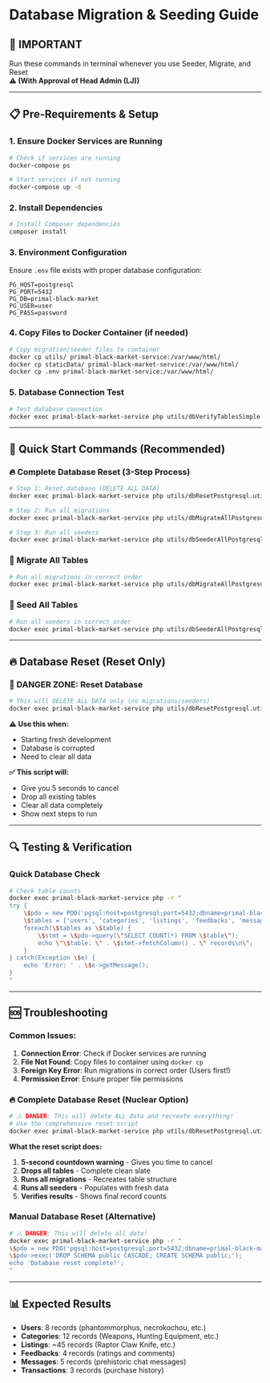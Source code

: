 # Database Migration & Seeding Guide

## 🚨 IMPORTANT
Run these commands in terminal whenever you use Seeder, Migrate, and Reset  
**⚠️ (With Approval of Head Admin (LJ))**

---

## 📋 Pre-Requirements & Setup

### 1. **Ensure Docker Services are Running**
```bash
# Check if services are running
docker-compose ps

# Start services if not running
docker-compose up -d
```

### 2. **Install Dependencies**
```bash
# Install Composer dependencies
composer install
```

### 3. **Environment Configuration**
Ensure `.env` file exists with proper database configuration:
```
PG_HOST=postgresql
PG_PORT=5432
PG_DB=primal-black-market
PG_USER=user
PG_PASS=password
```

### 4. **Copy Files to Docker Container** (if needed)
```bash
# Copy migration/seeder files to container
docker cp utils/ primal-black-market-service:/var/www/html/
docker cp staticData/ primal-black-market-service:/var/www/html/
docker cp .env primal-black-market-service:/var/www/html/
```

### 5. **Database Connection Test**
```bash
# Test database connection
docker exec primal-black-market-service php utils/dbVerifyTablesSimple.util.php
```

---

## 🚀 Quick Start Commands (Recommended)

### **🔥 Complete Database Reset (3-Step Process)**
```bash
# Step 1: Reset database (DELETE ALL DATA)
docker exec primal-black-market-service php utils/dbResetPostgresql.util.php

# Step 2: Run all migrations 
docker exec primal-black-market-service php utils/dbMigrateAllPostgresql.util.php

# Step 3: Run all seeders
docker exec primal-black-market-service php utils/dbSeederAllPostgresql.util.php
```

### **🧱 Migrate All Tables**
```bash
# Run all migrations in correct order
docker exec primal-black-market-service php utils/dbMigrateAllPostgresql.util.php
```

### **🌱 Seed All Tables**
```bash
# Run all seeders in correct order
docker exec primal-black-market-service php utils/dbSeederAllPostgresql.util.php
```

---

## 🔥 Database Reset (Reset Only)

### **🚨 DANGER ZONE: Reset Database**
```bash
# This will DELETE ALL DATA only (no migrations/seeders)
docker exec primal-black-market-service php utils/dbResetPostgresql.util.php
```

**⚠️ Use this when:**
- Starting fresh development
- Database is corrupted
- Need to clear all data

**✅ This script will:**
- Give you 5 seconds to cancel
- Drop all existing tables
- Clear all data completely
- Show next steps to run


---

## 🔍 Testing & Verification

### **Quick Database Check**
```bash
# Check table counts
docker exec primal-black-market-service php -r "
try {
    \$pdo = new PDO('pgsql:host=postgresql;port=5432;dbname=primal-black-market', 'user', 'password');
    \$tables = ['users', 'categories', 'listings', 'feedbacks', 'messages', 'transactions'];
    foreach(\$tables as \$table) {
        \$stmt = \$pdo->query(\"SELECT COUNT(*) FROM \$table\");
        echo \"\$table: \" . \$stmt->fetchColumn() . \" records\n\";
    }
} catch(Exception \$e) {
    echo 'Error: ' . \$e->getMessage();
}
"
```

---

## 🆘 Troubleshooting

### **Common Issues:**
1. **Connection Error**: Check if Docker services are running
2. **File Not Found**: Copy files to container using `docker cp`
3. **Foreign Key Error**: Run migrations in correct order (Users first!)
4. **Permission Error**: Ensure proper file permissions

### **🔥 Complete Database Reset** (Nuclear Option)
```bash
# ⚠️ DANGER: This will delete ALL data and recreate everything!
# Use the comprehensive reset script
docker exec primal-black-market-service php utils/dbResetPostgresql.util.php
```

**What the reset script does:**
1. **5-second countdown warning** - Gives you time to cancel
2. **Drops all tables** - Complete clean slate
3. **Runs all migrations** - Recreates table structure  
4. **Runs all seeders** - Populates with fresh data
5. **Verifies results** - Shows final record counts

### **Manual Database Reset** (Alternative)
```bash
# ⚠️ DANGER: This will delete all data!
docker exec primal-black-market-service php -r "
\$pdo = new PDO('pgsql:host=postgresql;port=5432;dbname=primal-black-market', 'user', 'password');
\$pdo->exec('DROP SCHEMA public CASCADE; CREATE SCHEMA public;');
echo 'Database reset complete!';
"
```

---

## 📊 Expected Results
- **Users**: 8 records (phantommorphus, necrokochou, etc.)
- **Categories**: 12 records (Weapons, Hunting Equipment, etc.)
- **Listings**: ~45 records (Raptor Claw Knife, etc.)
- **Feedbacks**: 4 records (ratings and comments)
- **Messages**: 5 records (prehistoric chat messages)
- **Transactions**: 3 records (purchase history)